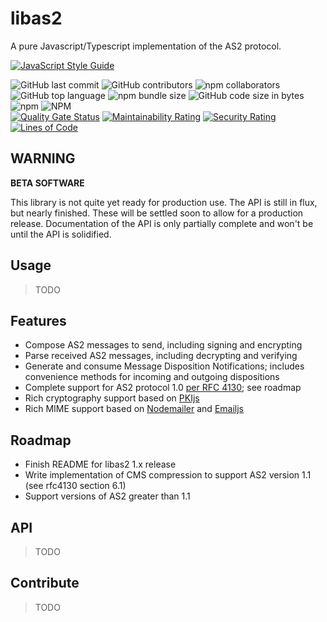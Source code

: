 # libas2

A pure Javascript/Typescript implementation of the AS2 protocol.

[![JavaScript Style Guide](https://img.shields.io/badge/code_style-standard-brightgreen.svg)](https://github.com/standard/eslint-config-standard-with-typescript)
<!-- [![codecov](https://codecov.io/gh/ahuggins-nhs/node-x12/branch/master/graph/badge.svg)](https://codecov.io/gh/ahuggins-nhs/node-x12) -->
![GitHub last commit](https://img.shields.io/github/last-commit/ahuggins-nhs/node-libas2)
![GitHub contributors](https://img.shields.io/github/contributors/ahuggins-nhs/node-libas2)
![npm collaborators](https://img.shields.io/npm/collaborators/libas2)<br />
![GitHub top language](https://img.shields.io/github/languages/top/ahuggins-nhs/node-libas2)
![npm bundle size](https://img.shields.io/bundlephobia/min/libas2)
![GitHub code size in bytes](https://img.shields.io/github/languages/code-size/ahuggins-nhs/node-libas2)
![npm](https://img.shields.io/npm/dw/libas2)
![NPM](https://img.shields.io/npm/l/libas2)<br />
[![Quality Gate Status](https://sonarcloud.io/api/project_badges/measure?project=ahuggins-nhs_node-libas2&metric=alert_status)](https://sonarcloud.io/dashboard?id=ahuggins-nhs_node-libas2)
[![Maintainability Rating](https://sonarcloud.io/api/project_badges/measure?project=ahuggins-nhs_node-libas2&metric=sqale_rating)](https://sonarcloud.io/dashboard?id=ahuggins-nhs_node-libas2)
[![Security Rating](https://sonarcloud.io/api/project_badges/measure?project=ahuggins-nhs_node-libas2&metric=security_rating)](https://sonarcloud.io/dashboard?id=ahuggins-nhs_node-libas2)
[![Lines of Code](https://sonarcloud.io/api/project_badges/measure?project=ahuggins-nhs_node-libas2&metric=ncloc)](https://sonarcloud.io/dashboard?id=ahuggins-nhs_node-libas2)

## **WARNING**

**BETA SOFTWARE**

This library is not quite yet ready for production use. The API is still in flux, but nearly finished. These will be settled soon to allow for a production release. Documentation of the API is only partially complete and won't be until the API is solidified.

## Usage

> TODO

## Features

- Compose AS2 messages to send, including signing and encrypting
- Parse received AS2 messages, including decrypting and verifying
- Generate and consume Message Disposition Notifications; includes convenience methods for incoming and outgoing dispositions
- Complete support for AS2 protocol 1.0 [per RFC 4130](https://tools.ietf.org/html/rfc4130); see roadmap
- Rich cryptography support based on [PKIjs](https://github.com/PeculiarVentures/PKI.js)
- Rich MIME support based on [Nodemailer](https://github.com/nodemailer/nodemailer) and [Emailjs](https://github.com/emailjs/emailjs-mime-parser)

## Roadmap

- Finish README for libas2 1.x release
- Write implementation of CMS compression to support AS2 version 1.1 (see rfc4130 section 6.1)
- Support versions of AS2 greater than 1.1

## API

> TODO

## Contribute

> TODO
